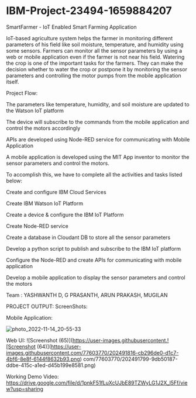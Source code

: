 # IBM-Project-23494-1659884207
SmartFarmer - IoT Enabled Smart Farming Application


IoT-based agriculture system helps the farmer in monitoring different parameters of his field like soil moisture, temperature, and humidity using some sensors.
Farmers can monitor all the sensor parameters by using a web or mobile application even if the farmer is not near his field. Watering the crop is one of the important tasks for the farmers.
They can make the decision whether to water the crop or postpone it by monitoring the sensor parameters and controlling the motor pumps from the mobile application itself.

Project Flow:

The parameters like temperature, humidity, and soil moisture are updated to the Watson IoT platform

The device will subscribe to the commands from the mobile application and control the motors accordingly

APIs are developed using Node-RED service for communicating with Mobile Application

A mobile application is developed using the MIT App inventor to monitor the sensor parameters and control the motors.

To accomplish this, we have to complete all the activities and tasks listed below:

Create and configure IBM Cloud Services

Create IBM Watson IoT Platform 

Create a device & configure the IBM IoT Platform

Create Node-RED service

Create a database in Cloudant DB to store all the sensor parameters

Develop a python script to publish and subscribe to the IBM IoT platform

Configure the Node-RED and create APIs for communicating with mobile application

Develop a mobile application to display the sensor parameters and control the motors  


Team :
YASHWANTH D, G PRASANTH, ARUN PRAKASH, MUGILAN


PROJECT OUTPUT:
ScreenShots:


Mobile Application:

![photo_2022-11-14_20-55-33](https://user-images.githubusercontent.com/77603770/202491723-7b77609d-e0ff-4208-a1e7-abc55c2c4024.jpg)


Web UI:
![Screenshot (65)](https://user-images.githubusercontent.![Screenshot (64)](https://user-images.githubusercontent.com/77603770/202491816-cb296de0-d1c7-4bf6-8e8f-6144f8632b93.png)
com/77603770/202491799-9db50187-ddbe-415c-a1ed-d45b199e8581.png)


Working Demo Video:
https://drive.google.com/file/d/1pnkF51fLuXcUJbE89TZWyLG1J2X_l5Ff/view?usp=sharing

